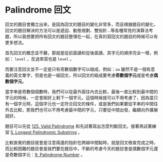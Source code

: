 # Palindrome 回文

回文的題目會獨立出來，是因為回文的題目的變化非常多，而且根據題目的變化，回文的題目解決的方法可以是遞迴、動態規劃、雙指針...等各種常見的演算法考題，所以我想要把所有回文的題目整理在一起，在真的寫回文的題目的時候可以有更多想法。

首先回文的概念並不難，那就是從前面讀和從後面讀，其字元的順序完全一樣，例如： `level` ，反過來寫也是 `level` 。

而要注意回文並不一定是只有奇數個數字可以組成，例如：`aa` 雖然不是一個有意義的英文單字，但是也是一組回文，所以回文的組成要考慮**奇數個字元**或是考慮**偶數個字元**。

當字串是奇數個個數時，我們可以從最外面往內去比較，最後一直比較到最中間的字元的時候，一定會剛好上剩下一個字元，這個時候就可以不用考慮了，因為當只有一個字元時，這個字元也一定符合回文的條件，或是我們如果要從字串的中間往外去比較，那我們也可以不用考慮最中間的字元，只要從中間出發，繼續向外擴展就好。

題目可以先從 [125. Valid Palindrome](125.-valid-palindrome.md) 和先試著寫出怎麼判斷回文。接著再試著練習 [5. Longest Palindromic Substring](longest-palindromic-substring.md) 。

比較直覺的題目就會是注意兩邊的指針在跨越中間點時，就是回文檢查完成之時，而比較困難的題目會是我們要在題目中，不斷的考慮今天的題目會是偶數個字元還是奇數個字元：[9. Palindrome Number](9.-palindrome-number.md) 。


